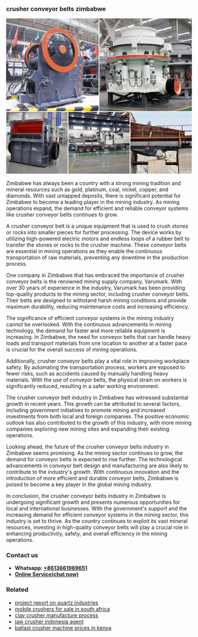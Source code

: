 <h3>crusher conveyor belts zimbabwe</h3><img src='1704951631.jpg' alt=''><p>Zimbabwe has always been a country with a strong mining tradition and mineral resources such as gold, platinum, coal, nickel, copper, and diamonds. With vast untapped deposits, there is significant potential for Zimbabwe to become a leading player in the mining industry. As mining operations expand, the demand for efficient and reliable conveyor systems like crusher conveyor belts continues to grow.</p><p>A crusher conveyor belt is a unique equipment that is used to crush stones or rocks into smaller pieces for further processing. The device works by utilizing high-powered electric motors and endless loops of a rubber belt to transfer the stones or rocks to the crusher machine. These conveyor belts are essential in mining operations as they enable the continuous transportation of raw materials, preventing any downtime in the production process.</p><p>One company in Zimbabwe that has embraced the importance of crusher conveyor belts is the renowned mining supply company, Varumark. With over 30 years of experience in the industry, Varumark has been providing top-quality products to the mining sector, including crusher conveyor belts. Their belts are designed to withstand harsh mining conditions and provide maximum durability, reducing maintenance costs and increasing efficiency.</p><p>The significance of efficient conveyor systems in the mining industry cannot be overlooked. With the continuous advancements in mining technology, the demand for faster and more reliable equipment is increasing. In Zimbabwe, the need for conveyor belts that can handle heavy loads and transport materials from one location to another at a faster pace is crucial for the overall success of mining operations.</p><p>Additionally, crusher conveyor belts play a vital role in improving workplace safety. By automating the transportation process, workers are exposed to fewer risks, such as accidents caused by manually handling heavy materials. With the use of conveyor belts, the physical strain on workers is significantly reduced, resulting in a safer working environment.</p><p>The crusher conveyor belt industry in Zimbabwe has witnessed substantial growth in recent years. This growth can be attributed to several factors, including government initiatives to promote mining and increased investments from both local and foreign companies. The positive economic outlook has also contributed to the growth of this industry, with more mining companies exploring new mining sites and expanding their existing operations.</p><p>Looking ahead, the future of the crusher conveyor belts industry in Zimbabwe seems promising. As the mining sector continues to grow, the demand for conveyor belts is expected to rise further. The technological advancements in conveyor belt design and manufacturing are also likely to contribute to the industry's growth. With continuous innovation and the introduction of more efficient and durable conveyor belts, Zimbabwe is poised to become a key player in the global mining industry.</p><p>In conclusion, the crusher conveyor belts industry in Zimbabwe is undergoing significant growth and presents numerous opportunities for local and international businesses. With the government's support and the increasing demand for efficient conveyor systems in the mining sector, this industry is set to thrive. As the country continues to exploit its vast mineral resources, investing in high-quality conveyor belts will play a crucial role in enhancing productivity, safety, and overall efficiency in the mining operations.</p><h3>Contact us</h3><ul><li><strong>Whatsapp:&nbsp;<a href="https://wa.me/8613661969651">+8613661969651</a></strong></li><li><a href="https://swt.shibang-china.com/?git&amp;zhl&amp;crusher conveyor belts zimbabwe"><strong>Online Service(chat now)</strong></a></li></ul><h3>Related</h3><ul><li><a href='project report on quartz industries.md'>project report on quartz industries</a></li><li><a href='mobile crushers for sale in south africa.md'>mobile crushers for sale in south africa</a></li><li><a href='clay crusher manufacture process.md'>clay crusher manufacture process</a></li><li><a href='jaw crusher indonesia agent.md'>jaw crusher indonesia agent</a></li><li><a href='ballast crusher machine prices in kenya.md'>ballast crusher machine prices in kenya</a></li></ul>